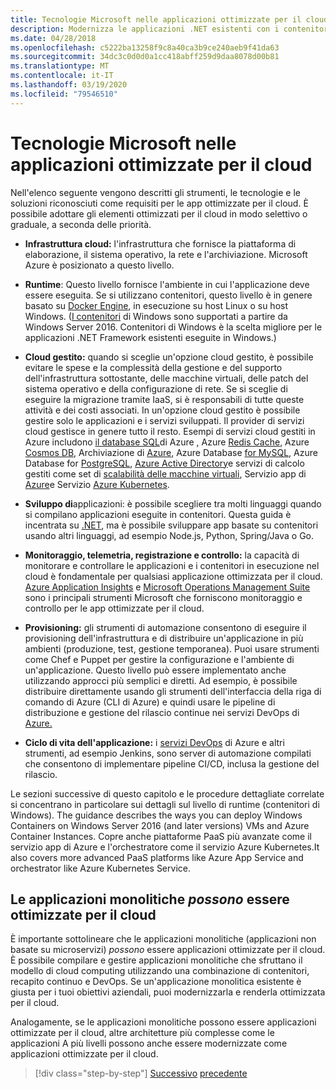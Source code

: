 ```yaml
---
title: Tecnologie Microsoft nelle applicazioni ottimizzate per il cloud
description: Modernizza le applicazioni .NET esistenti con i contenitori di Azure Cloud e Windows . Tecnologie Microsoft nelle applicazioni ottimizzate per il cloud
ms.date: 04/28/2018
ms.openlocfilehash: c5222ba13258f9c8a40ca3b9ce240aeb9f41da63
ms.sourcegitcommit: 34dc3c0d0d0a1cc418abff259d9daa8078d00b81
ms.translationtype: MT
ms.contentlocale: it-IT
ms.lasthandoff: 03/19/2020
ms.locfileid: "79546510"
---
```

# <a name="microsoft-technologies-in-cloud-optimized-applications"></a>Tecnologie Microsoft nelle applicazioni ottimizzate per il cloud

Nell'elenco seguente vengono descritti gli strumenti, le tecnologie e le soluzioni riconosciuti come requisiti per le app ottimizzate per il cloud. È possibile adottare gli elementi ottimizzati per il cloud in modo selettivo o graduale, a seconda delle priorità.

- **Infrastruttura cloud:** l'infrastruttura che fornisce la piattaforma di elaborazione, il sistema operativo, la rete e l'archiviazione. Microsoft Azure è posizionato a questo livello.

- **Runtime**: Questo livello fornisce l'ambiente in cui l'applicazione deve essere eseguita. Se si utilizzano contenitori, questo livello è in genere basato su [Docker Engine](https://docs.docker.com/engine/), in esecuzione su host Linux o su host Windows. ([I contenitori](https://docs.microsoft.com/virtualization/windowscontainers/about/) di Windows sono supportati a partire da Windows Server 2016. Contenitori di Windows è la scelta migliore per le applicazioni .NET Framework esistenti eseguite in Windows.)

- **Cloud gestito:** quando si sceglie un'opzione cloud gestito, è possibile evitare le spese e la complessità della gestione e del supporto dell'infrastruttura sottostante, delle macchine virtuali, delle patch del sistema operativo e della configurazione di rete. Se si sceglie di eseguire la migrazione tramite IaaS, si è responsabili di tutte queste attività e dei costi associati. In un'opzione cloud gestito è possibile gestire solo le applicazioni e i servizi sviluppati. Il provider di servizi cloud gestisce in genere tutto il resto. Esempi di servizi cloud gestiti in Azure includono [il database SQL](https://azure.microsoft.com/services/sql-database)di Azure , Azure [Redis Cache](https://azure.microsoft.com/services/cache/), Azure [Cosmos DB](https://azure.microsoft.com/services/cosmos-db/), Archiviazione di [Azure](https://azure.microsoft.com/services/storage/), Azure Database [for MySQL](https://azure.microsoft.com/services/mysql/), Azure Database for [PostgreSQL](https://azure.microsoft.com/services/postgresql/), [Azure Active Directory](https://azure.microsoft.com/services/active-directory/)e servizi di calcolo gestiti come set di [scalabilità delle macchine virtuali](https://azure.microsoft.com/services/virtual-machine-scale-sets/), Servizio app di [Azure](https://azure.microsoft.com/services/app-service/)e Servizio [Azure Kubernetes](https://azure.microsoft.com/services/container-service/).

- **Sviluppo di**applicazioni: è possibile scegliere tra molti linguaggi quando si compilano applicazioni eseguite in contenitori. Questa guida è incentrata su [.NET](https://dotnet.microsoft.com), ma è possibile sviluppare app basate su contenitori usando altri linguaggi, ad esempio Node.js, Python, Spring/Java o Go.

- **Monitoraggio, telemetria, registrazione e controllo:** la capacità di monitorare e controllare le applicazioni e i contenitori in esecuzione nel cloud è fondamentale per qualsiasi applicazione ottimizzata per il cloud. [Azure Application Insights](https://azure.microsoft.com/services/application-insights/) e [Microsoft Operations Management Suite](https://www.microsoft.com/cloud-platform/operations-management-suite) sono i principali strumenti Microsoft che forniscono monitoraggio e controllo per le app ottimizzate per il cloud.

- **Provisioning:** gli strumenti di automazione consentono di eseguire il provisioning dell'infrastruttura e di distribuire un'applicazione in più ambienti (produzione, test, gestione temporanea). Puoi usare strumenti come Chef e Puppet per gestire la configurazione e l'ambiente di un'applicazione. Questo livello può essere implementato anche utilizzando approcci più semplici e diretti. Ad esempio, è possibile distribuire direttamente usando gli strumenti dell'interfaccia della riga di comando di Azure (CLI di Azure) e quindi usare le pipeline di distribuzione e gestione del rilascio continue nei servizi DevOps di [Azure.](https://azure.microsoft.com/services/devops/)

- **Ciclo di vita dell'applicazione:** i [servizi DevOps](https://azure.microsoft.com/services/devops/) di Azure e altri strumenti, ad esempio Jenkins, sono server di automazione compilati che consentono di implementare pipeline CI/CD, inclusa la gestione del rilascio.

Le sezioni successive di questo capitolo e le procedure dettagliate correlate si concentrano in particolare sui dettagli sul livello di runtime (contenitori di Windows). The guidance describes the ways you can deploy Windows Containers on Windows Server 2016 (and later versions) VMs and Azure Container Instances. Copre anche piattaforme PaaS più avanzate come il servizio app di Azure e l'orchestratore come il servizio Azure Kubernetes.It also covers more advanced PaaS platforms like Azure App Service and orchestrator like Azure Kubernetes Service.

## <a name="monolithic-applications-can-be-cloud-optimized"></a>Le applicazioni monolitiche *possono* essere ottimizzate per il cloud

È importante sottolineare che le applicazioni monolitiche (applicazioni non basate su microservizi) *possono* essere applicazioni ottimizzate per il cloud. È possibile compilare e gestire applicazioni monolitiche che sfruttano il modello di cloud computing utilizzando una combinazione di contenitori, recapito continuo e DevOps. Se un'applicazione monolitica esistente è giusta per i tuoi obiettivi aziendali, puoi modernizzarla e renderla ottimizzata per il cloud.

Analogamente, se le applicazioni monolitiche possono essere applicazioni ottimizzate per il cloud, altre architetture più complesse come le applicazioni A più livelli possono anche essere modernizzate come applicazioni ottimizzate per il cloud.

>[!div class="step-by-step"]
>[Successivo](reasons-to-modernize-existing-net-apps-to-cloud-optimized-applications.md)
>[precedente](what-about-cloud-native-applications.md)
